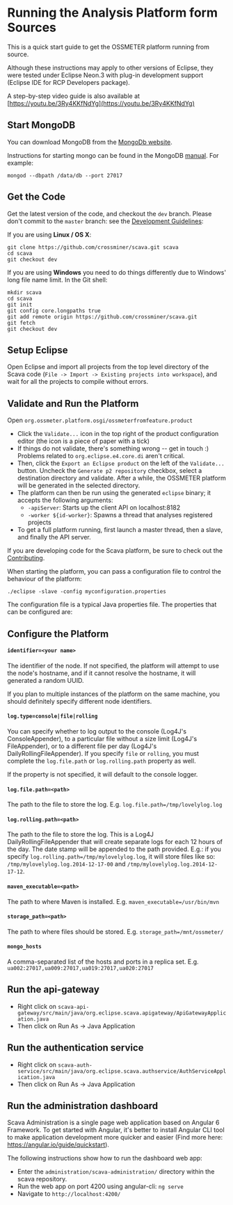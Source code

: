 
# Running the Analysis Platform form Sources

This is a quick start guide to get the OSSMETER platform running from source.

Although these instructions may apply to other versions of Eclipse, they were tested under Eclipse Neon.3 with plug-in development support (Eclipse IDE for RCP Developers package).

A step-by-step video guide is also available at [https://youtu.be/3Ry4KKfNdYg](https://youtu.be/3Ry4KKfNdYg)

## Start MongoDB

You can download MongoDB from the [MongoDb website](http://www.mongodb.org/downloads).

Instructions for starting mongo can be found in the MongoDB [manual](http://docs.mongodb.org/manual/). For example:

````Shell
mongod --dbpath /data/db --port 27017
````

## Get the Code

Get the latest version of the code, and checkout the `dev` branch. Please don't commit to the `master` branch: see the [Development Guidelines](../development/Development-Guidelines):

If you are using __Linux / OS X__:
````Shell
git clone https://github.com/crossminer/scava.git scava
cd scava
git checkout dev
````

If you are using __Windows__ you need to do things differently due to Windows' long file name limit. In the Git shell:
````Shell
mkdir scava
cd scava
git init
git config core.longpaths true
git add remote origin https://github.com/crossminer/scava.git
git fetch
git checkout dev
````

## Setup Eclipse

Open Eclipse and import all projects from the top level directory of the Scava code (`File -> Import -> Existing projects into workspace`), and wait for all the projects to compile without errors.

## Validate and Run the Platform

Open `org.ossmeter.platform.osgi/ossmeterfromfeature.product`
  * Click the `Validate...` icon in the top right of the product configuration editor (the icon is a piece of paper with a tick)
  * If things do not validate, there's something wrong -- get in touch :) Problems related to `org.eclipse.e4.core.di` aren't critical.
  * Then, click the `Export an Eclipse product` on the left of the `Validate...` button. Uncheck the `Generate p2 repository` checkbox, select a destination directory and validate. After a while, the OSSMETER platform will be generated in the selected directory.
  * The platform can then be run using the generated `eclipse` binary; it accepts the following arguments:
    * `-apiServer`: Starts up the client API on localhost:8182
    * `-worker ${id-worker}`: Spawns a thread that analyses registered projects
  * To get a full platform running, first launch a master thread, then a slave, and finally the API server.

If you are developing code for the Scava platform, be sure to check out the [Contributing](../development/Contributing).

When starting the platform, you can pass a configuration file to control the behaviour of the platform:

````Shell
./eclipse -slave -config myconfiguration.properties
````

The configuration file is a typical Java properties file. The properties that can be configured are:

## Configure the Platform

#### `identifier=<your name>` 
The identifier of the node. If not specified, the platform will attempt to use the node's hostname, and if it cannot resolve the hostname, it will generated a random UUID. 

If you plan to multiple instances of the platform on the same machine, you should definitely specify different node identifiers.

#### `log.type=console|file|rolling`
You can specify whether to log output to the console (Log4J's ConsoleAppender), to a particular file without a size limit (Log4J's FileAppender), or to a different file per day (Log4J's DailyRollingFileAppender). If you specify `file` or `rolling`, you must complete the `log.file.path` or `log.rolling.path` property as well. 

If the property is not specified, it will default to the console logger.

#### `log.file.path=<path>`
The path to the file to store the log. E.g. `log.file.path=/tmp/lovelylog.log`

#### `log.rolling.path=<path>`
The path to the file to store the log. This is a Log4J DailyRollingFileAppender that will create separate logs for each 12 hours of the day. The date stamp will be appended to the path provided. E.g.: if you specify `log.rolling.path=/tmp/mylovelylog.log`, it will store files like so: `/tmp/mylovelylog.log.2014-12-17-00` and `/tmp/mylovelylog.log.2014-12-17-12`.

#### `maven_executable=<path>`
The path to where Maven is installed. E.g. `maven_executable=/usr/bin/mvn`

#### `storage_path=<path>`
The path to where files should be stored. E.g. `storage_path=/mnt/ossmeter/`

#### `mongo_hosts`
A comma-separated list of the hosts and ports in a replica set. E.g. `ua002:27017,ua009:27017,ua019:27017,ua020:27017`

## Run the api-gateway

  * Right click on
`scava-api-gateway/src/main/java/org.eclipse.scava.apigateway/ApiGatewayApplication.java`
  * Then click on Run As -> Java Application

## Run the authentication service

  * Right click on
`scava-auth-service/src/main/java/org.eclipse.scava.authservice/AuthServiceApplication.java`
  * Then click on Run As -> Java Application

## Run the administration dashboard

Scava Administration is a single page web application based on Angular 6 Framework. To get started with Angular, it's better to install Angular CLI tool to make application development more quicker and easier (Find more here: https://angular.io/guide/quickstart).

The following instructions show how to run the dashboard web app:
  * Enter the `administration/scava-administration/` directory within the scava repository.
  * Run the web app on port 4200 using angular-cli: `ng serve`
  * Navigate to `http://localhost:4200/`

  
